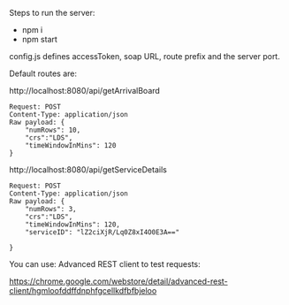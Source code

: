 Steps to run the server:

- npm i
- npm start

config.js defines accessToken, soap URL, route prefix and the server port.

Default routes are:

http://localhost:8080/api/getArrivalBoard

```
Request: POST
Content-Type: application/json
Raw payload: {
    "numRows": 10,
    "crs":"LDS",
    "timeWindowInMins": 120
}
```

http://localhost:8080/api/getServiceDetails
```
Request: POST
Content-Type: application/json
Raw payload: {
    "numRows": 3,
    "crs":"LDS",
    "timeWindowInMins": 120,
    "serviceID": "lZ2ciXjR/Lq0Z8xI4O0E3A=="

}
```

You can use: Advanced REST client to test requests:

https://chrome.google.com/webstore/detail/advanced-rest-client/hgmloofddffdnphfgcellkdfbfbjeloo